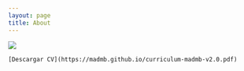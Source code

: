 ```yaml
---
layout: page
title: About
---
```


![](https://madmb.github.io/curriculum-2.0.png)

```
[Descargar CV](https://madmb.github.io/curriculum-madmb-v2.0.pdf)
```
